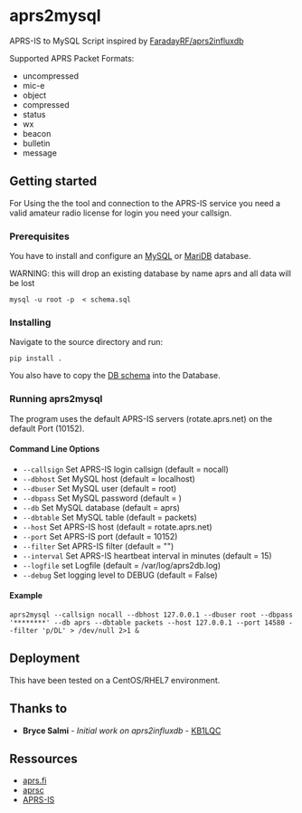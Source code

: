 # aprs2mysql
APRS-IS to MySQL Script inspired by [FaradayRF/aprs2influxdb](https://github.com/FaradayRF/aprs2influxdb)

Supported APRS Packet Formats:
* uncompressed
* mic-e
* object
* compressed
* status
* wx
* beacon
* bulletin
* message

## Getting started
For Using the the tool and connection to the APRS-IS service you need a valid amateur radio license for login you need your callsign.

### Prerequisites
You have to install and configure an [MySQL](https://www.mysql.com/) or [MariDB](https://mariadb.org/) database.

WARNING: this will drop an existing database by name aprs and all data will be lost

`mysql -u root -p  < schema.sql`

### Installing
Navigate to the source directory and run:

`pip install .`

You also have to copy the [DB schema](https://github.com/japalie/aprs2mysql/blob/master/schema.sql) into the Database.

### Running aprs2mysql
The program uses the default APRS-IS servers (rotate.aprs.net) on the default Port (10152).

#### Command Line Options
* `--callsign` Set APRS-IS login callsign (default = nocall)
* `--dbhost` Set MySQL host (default = localhost)
* `--dbuser` Set MySQL user (default = root)
* `--dbpass` Set MySQL password (default = )
* `--db` Set MySQL database (default = aprs)
* `--dbtable` Set MySQL table (default = packets)
* `--host` Set APRS-IS host (default = rotate.aprs.net)
* `--port` Set APRS-IS port (default = 10152)
* `--filter` Set APRS-IS filter (default = "")
* `--interval` Set APRS-IS heartbeat interval in minutes (default = 15)
* `--logfile` set Logfile (default = /var/log/aprs2db.log)
* `--debug` Set logging level to DEBUG (default = False)

#### Example

`aprs2mysql --callsign nocall --dbhost 127.0.0.1 --dbuser root --dbpass '********' --db aprs --dbtable packets --host 127.0.0.1 --port 14580 --filter 'p/DL' > /dev/null 2>1 &`

## Deployment
This have been tested on a CentOS/RHEL7 environment.

## Thanks to
* **Bryce Salmi** - *Initial work on aprs2influxdb* - [KB1LQC](https://github.com/kb1lqc)

## Ressources
* [aprs.fi](https://aprs.fi)
* [aprsc](https://github.com/hessu/aprsc)
* [APRS-IS](http://www.aprs-is.net/)
